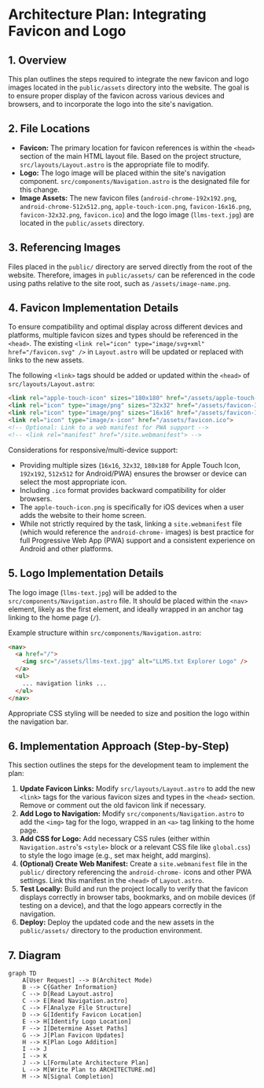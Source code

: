 # Architecture Plan: Integrating Favicon and Logo

## 1. Overview

This plan outlines the steps required to integrate the new favicon and logo images located in the `public/assets` directory into the website. The goal is to ensure proper display of the favicon across various devices and browsers, and to incorporate the logo into the site's navigation.

## 2. File Locations

*   **Favicon:** The primary location for favicon references is within the `<head>` section of the main HTML layout file. Based on the project structure, `src/layouts/Layout.astro` is the appropriate file to modify.
*   **Logo:** The logo image will be placed within the site's navigation component. `src/components/Navigation.astro` is the designated file for this change.
*   **Image Assets:** The new favicon files (`android-chrome-192x192.png`, `android-chrome-512x512.png`, `apple-touch-icon.png`, `favicon-16x16.png`, `favicon-32x32.png`, `favicon.ico`) and the logo image (`llms-text.jpg`) are located in the `public/assets` directory.

## 3. Referencing Images

Files placed in the `public/` directory are served directly from the root of the website. Therefore, images in `public/assets/` can be referenced in the code using paths relative to the site root, such as `/assets/image-name.png`.

## 4. Favicon Implementation Details

To ensure compatibility and optimal display across different devices and platforms, multiple favicon sizes and types should be referenced in the `<head>`. The existing `<link rel="icon" type="image/svg+xml" href="/favicon.svg" />` in `Layout.astro` will be updated or replaced with links to the new assets.

The following `<link>` tags should be added or updated within the `<head>` of `src/layouts/Layout.astro`:

```html
<link rel="apple-touch-icon" sizes="180x180" href="/assets/apple-touch-icon.png">
<link rel="icon" type="image/png" sizes="32x32" href="/assets/favicon-32x32.png">
<link rel="icon" type="image/png" sizes="16x16" href="/assets/favicon-16x16.png">
<link rel="icon" type="image/x-icon" href="/assets/favicon.ico">
<!-- Optional: Link to a web manifest for PWA support -->
<!-- <link rel="manifest" href="/site.webmanifest"> -->
```

Considerations for responsive/multi-device support:
*   Providing multiple sizes (`16x16`, `32x32`, `180x180` for Apple Touch Icon, `192x192`, `512x512` for Android/PWA) ensures the browser or device can select the most appropriate icon.
*   Including `.ico` format provides backward compatibility for older browsers.
*   The `apple-touch-icon.png` is specifically for iOS devices when a user adds the website to their home screen.
*   While not strictly required by the task, linking a `site.webmanifest` file (which would reference the `android-chrome-` images) is best practice for full Progressive Web App (PWA) support and a consistent experience on Android and other platforms.

## 5. Logo Implementation Details

The logo image (`llms-text.jpg`) will be added to the `src/components/Navigation.astro` file. It should be placed within the `<nav>` element, likely as the first element, and ideally wrapped in an anchor tag linking to the home page (`/`).

Example structure within `src/components/Navigation.astro`:

```html
<nav>
  <a href="/">
    <img src="/assets/llms-text.jpg" alt="LLMS.txt Explorer Logo" />
  </a>
  <ul>
    ... navigation links ...
  </ul>
</nav>
```

Appropriate CSS styling will be needed to size and position the logo within the navigation bar.

## 6. Implementation Approach (Step-by-Step)

This section outlines the steps for the development team to implement the plan:

1.  **Update Favicon Links:** Modify `src/layouts/Layout.astro` to add the new `<link>` tags for the various favicon sizes and types in the `<head>` section. Remove or comment out the old favicon link if necessary.
2.  **Add Logo to Navigation:** Modify `src/components/Navigation.astro` to add the `<img>` tag for the logo, wrapped in an `<a>` tag linking to the home page.
3.  **Add CSS for Logo:** Add necessary CSS rules (either within `Navigation.astro`'s `<style>` block or a relevant CSS file like `global.css`) to style the logo image (e.g., set max height, add margins).
4.  **(Optional) Create Web Manifest:** Create a `site.webmanifest` file in the `public/` directory referencing the `android-chrome-` icons and other PWA settings. Link this manifest in the `<head>` of `Layout.astro`.
5.  **Test Locally:** Build and run the project locally to verify that the favicon displays correctly in browser tabs, bookmarks, and on mobile devices (if testing on a device), and that the logo appears correctly in the navigation.
6.  **Deploy:** Deploy the updated code and the new assets in the `public/assets/` directory to the production environment.

## 7. Diagram

```mermaid
graph TD
    A[User Request] --> B(Architect Mode)
    B --> C{Gather Information}
    C --> D[Read Layout.astro]
    C --> E[Read Navigation.astro]
    C --> F[Analyze File Structure]
    D --> G[Identify Favicon Location]
    E --> H[Identify Logo Location]
    F --> I[Determine Asset Paths]
    G --> J[Plan Favicon Updates]
    H --> K[Plan Logo Addition]
    I --> J
    I --> K
    J --> L[Formulate Architecture Plan]
    L --> M[Write Plan to ARCHITECTURE.md]
    M --> N[Signal Completion]
